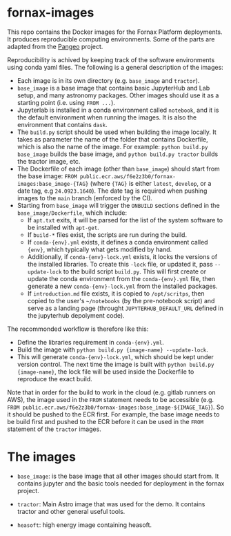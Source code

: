 # fornax-images
This repo contains the Docker images for the Fornax Platform deployments.
It produces reproducible computing environments. Some of the parts are
adapted from the [Pangeo](https://github.com/pangeo-data/pangeo-docker-images) project.

Reproducibility is achived by keeping track of the software environments using conda yaml files.
The following is a general description of the images:

- Each image is in its own directory (e.g. `base_image` and `tractor`).
- `base_image` is a base image that contains basic JupyterHub and Lab setup, and many astronomy packages.
Other images should use it as a starting point (i.e. using `FROM ...`).
- Jupyterlab is installed in a conda environment called `notebook`, and it is the
default environment when running the images. It is also the environment that contains `dask`.
- The `build.py` script should be used when building the image locally. It takes as parameter
the name of the folder that contains Dockerfile, which is also the name of the image.
For example: `python build.py base_image` builds the base image, and
`python build.py tractor` builds the tractor image, etc.
- The Dockerfile of each image (other than `base_image`) should start from the base image:
`FROM public.ecr.aws/f6e2z3b0/fornax-images:base_image-{TAG}` (where `{TAG}` is either `latest`, `develop`, or a date tag, e.g `24.0923.1640`). The date tag is required when pushing images to the `main` branch (enforced by the CI). 
- Starting from `base_image` will trigger the `ONBUILD` sections defined in the
`base_image/Dockerfile`, which include:
  - If `apt.txt` exits, it will be parsed for the list of the system software to be installed with `apt-get`.
  - If `build-*` files exist, the scripts are run during the build.
  - If `conda-{env}.yml` exists, it defines a conda environment called `{env}`, which typically what gets modified by hand.
  - Additionally, if `conda-{env}-lock.yml` exists, it locks
the versions of the installed libraries. To create this `-lock` file, or updated it, pass `--update-lock` to the
build script `build.py`. This will first create or update the conda environment from the `conda-{env}.yml` file, then generate a new `conda-{env}-lock.yml` from the installed packages.
  - If `introduction.md` file exists, it is copied to `/opt/scritps`, then copied to the user's `~/notebooks` (by the pre-notebook script) and serve as a landing page (throught `JUPYTERHUB_DEFAULT_URL` defined in the jupyterhub depolyment code).

The recommonded workflow is therefore like this:
- Define the libraries requirement in `conda-{env}.yml`.
- Build the image with `python build.py {image-name} --update-lock`.
- This will generate `conda-{env}-lock.yml`, which should be kept under
version control. The next time the image is built with `python build.py {image-name}`, the lock
file will be used inside the Dockerfile to reproduce the exact build.

Note that in order for the build to work in the cloud (e.g. gitlab runners on AWS), the image used in the `FROM` statement needs to be accessible (e.g. `FROM public.ecr.aws/f6e2z3b0/fornax-images:base_image-${IMAGE_TAG}`). So it should be pushed to the ECR first. For example, the base image needs
to be build first and pushed to the ECR before it can be used in the `FROM` statement of the `tractor` images.

# The images
- `base_image`: is the base image that all other images should start from. It contains jupyter and the basic tools needed for deployment in the fornax project.

- `tractor`: Main Astro image that was used for the demo. It contains tractor and other general useful tools.

- `heasoft`: high energy image containing heasoft.

